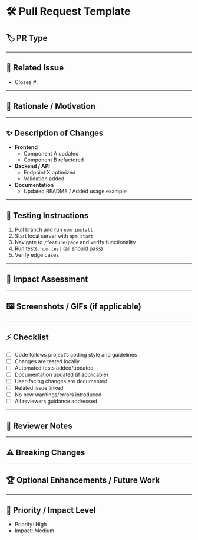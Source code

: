 # 🛠️ Pull Request Template

## 🏷️ PR Type
<!--
Select the type of PR (check one):
- [ ] 🐞 Bug Fix
- [ ] ✨ Feature
- [ ] 🛠️ Improvement / Refactor
- [ ] 📚 Documentation
-->

---

## 🔗 Related Issue
<!--
Link the GitHub issue this PR closes (if applicable).
Example: `Closes #123`
-->
- Closes #.

---

## 📝 Rationale / Motivation
<!--
Explain why this change is necessary.
- What problem does it solve?
- How does it improve the project?
- Any relevant context for reviewers.
-->

---

## ✨ Description of Changes
<!--
Summarize changes with details:
- What files/components were modified
- Any new functionality added
- Refactoring, cleanup, or optimizations
- Nested bullet points for clarity
-->

- **Frontend**
  - Component A updated
  - Component B refactored
- **Backend / API**
  - Endpoint X optimized
  - Validation added
- **Documentation**
  - Updated README / Added usage example

---

## 🧪 Testing Instructions
<!--
Step-by-step guide to test this PR:
1. Setup or dependencies needed
2. Actions to perform
3. Expected results
4. Mention automated tests coverage
-->

1. Pull branch and run `npm install`
2. Start local server with `npm start`
3. Navigate to `/feature-page` and verify functionality
4. Run tests: `npm test` (all should pass)
5. Verify edge cases

---

## 👀 Impact Assessment
<!--
Analyze the impact of this PR:
- User-facing changes (UI / UX)
- Backend/API changes
- Performance considerations
- Security implications
- Cross-browser / device impact
-->

---

## 🖼️ Screenshots / GIFs (if applicable)
<!--
Add screenshots or GIFs demonstrating user-facing changes
-->

---

## ⚡ Checklist
- [ ] Code follows project’s coding style and guidelines
- [ ] Changes are tested locally
- [ ] Automated tests added/updated
- [ ] Documentation updated (if applicable)
- [ ] User-facing changes are documented
- [ ] Related issue linked
- [ ] No new warnings/errors introduced
- [ ] All reviewers guidance addressed

---

## 🔖 Reviewer Notes
<!--
Tips for reviewers to focus on critical areas:
- Areas with complex logic
- Known limitations or trade-offs
- Optional testing scenarios
-->

---

## ⚠️ Breaking Changes
<!--
Document any backward-incompatible changes:
- Public APIs
- Config / env variables
- Existing workflows
-->

---

## 🏆 Optional Enhancements / Future Work
<!--
Ideas or improvements that can be implemented later:
- UI improvements
- Additional validations
- Performance optimizations
- Feature expansions
-->

---

## 🎯 Priority / Impact Level
<!--
Indicate the priority and expected impact:
- Low / Medium / High
- Helps maintainers understand urgency and importance
-->
- Priority: High
- Impact: Medium
